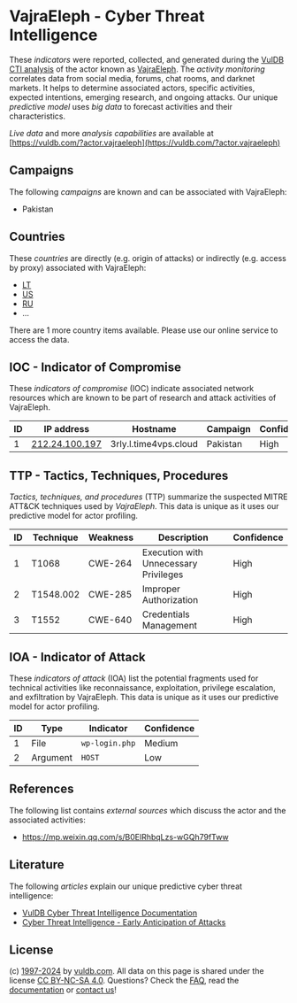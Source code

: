 # VajraEleph - Cyber Threat Intelligence

These _indicators_ were reported, collected, and generated during the [VulDB CTI analysis](https://vuldb.com/?kb.cti) of the actor known as [VajraEleph](https://vuldb.com/?actor.vajraeleph). The _activity monitoring_ correlates data from social media, forums, chat rooms, and darknet markets. It helps to determine associated actors, specific activities, expected intentions, emerging research, and ongoing attacks. Our unique _predictive model_ uses _big data_ to forecast activities and their characteristics.

_Live data_ and more _analysis capabilities_ are available at [https://vuldb.com/?actor.vajraeleph](https://vuldb.com/?actor.vajraeleph)

## Campaigns

The following _campaigns_ are known and can be associated with VajraEleph:

* Pakistan

## Countries

These _countries_ are directly (e.g. origin of attacks) or indirectly (e.g. access by proxy) associated with VajraEleph:

* [LT](https://vuldb.com/?country.lt)
* [US](https://vuldb.com/?country.us)
* [RU](https://vuldb.com/?country.ru)
* ...

There are 1 more country items available. Please use our online service to access the data.

## IOC - Indicator of Compromise

These _indicators of compromise_ (IOC) indicate associated network resources which are known to be part of research and attack activities of VajraEleph.

ID | IP address | Hostname | Campaign | Confidence
-- | ---------- | -------- | -------- | ----------
1 | [212.24.100.197](https://vuldb.com/?ip.212.24.100.197) | 3rly.l.time4vps.cloud | Pakistan | High

## TTP - Tactics, Techniques, Procedures

_Tactics, techniques, and procedures_ (TTP) summarize the suspected MITRE ATT&CK techniques used by _VajraEleph_. This data is unique as it uses our predictive model for actor profiling.

ID | Technique | Weakness | Description | Confidence
-- | --------- | -------- | ----------- | ----------
1 | T1068 | CWE-264 | Execution with Unnecessary Privileges | High
2 | T1548.002 | CWE-285 | Improper Authorization | High
3 | T1552 | CWE-640 | Credentials Management | High

## IOA - Indicator of Attack

These _indicators of attack_ (IOA) list the potential fragments used for technical activities like reconnaissance, exploitation, privilege escalation, and exfiltration by VajraEleph. This data is unique as it uses our predictive model for actor profiling.

ID | Type | Indicator | Confidence
-- | ---- | --------- | ----------
1 | File | `wp-login.php` | Medium
2 | Argument | `HOST` | Low

## References

The following list contains _external sources_ which discuss the actor and the associated activities:

* https://mp.weixin.qq.com/s/B0ElRhbqLzs-wGQh79fTww

## Literature

The following _articles_ explain our unique predictive cyber threat intelligence:

* [VulDB Cyber Threat Intelligence Documentation](https://vuldb.com/?kb.cti)
* [Cyber Threat Intelligence - Early Anticipation of Attacks](https://www.scip.ch/en/?labs.20201022)

## License

(c) [1997-2024](https://vuldb.com/?kb.changelog) by [vuldb.com](https://vuldb.com/?kb.about). All data on this page is shared under the license [CC BY-NC-SA 4.0](https://creativecommons.org/licenses/by-nc-sa/4.0/). Questions? Check the [FAQ](https://vuldb.com/?kb.faq), read the [documentation](https://vuldb.com/?kb) or [contact us](https://vuldb.com/?contact)!
